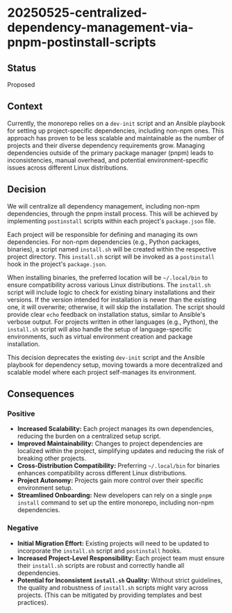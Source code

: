 # 20250525-centralized-dependency-management-via-pnpm-postinstall-scripts

## Status
Proposed

## Context
Currently, the monorepo relies on a `dev-init` script and an Ansible playbook for setting up project-specific dependencies, including non-npm ones. This approach has proven to be less scalable and maintainable as the number of projects and their diverse dependency requirements grow. Managing dependencies outside of the primary package manager (pnpm) leads to inconsistencies, manual overhead, and potential environment-specific issues across different Linux distributions.

## Decision
We will centralize all dependency management, including non-npm dependencies, through the pnpm install process. This will be achieved by implementing `postinstall` scripts within each project's `package.json` file.

Each project will be responsible for defining and managing its own dependencies. For non-npm dependencies (e.g., Python packages, binaries), a script named `install.sh` will be created within the respective project directory. This `install.sh` script will be invoked as a `postinstall` hook in the project's `package.json`.

When installing binaries, the preferred location will be `~/.local/bin` to ensure compatibility across various Linux distributions. The `install.sh` script will include logic to check for existing binary installations and their versions. If the version intended for installation is newer than the existing one, it will overwrite; otherwise, it will skip the installation. The script should provide clear `echo` feedback on installation status, similar to Ansible's verbose output. For projects written in other languages (e.g., Python), the `install.sh` script will also handle the setup of language-specific environments, such as virtual environment creation and package installation.

This decision deprecates the existing `dev-init` script and the Ansible playbook for dependency setup, moving towards a more decentralized and scalable model where each project self-manages its environment.

## Consequences
### Positive
*   **Increased Scalability:** Each project manages its own dependencies, reducing the burden on a centralized setup script.
*   **Improved Maintainability:** Changes to project dependencies are localized within the project, simplifying updates and reducing the risk of breaking other projects.
*   **Cross-Distribution Compatibility:** Preferring `~/.local/bin` for binaries enhances compatibility across different Linux distributions.
*   **Project Autonomy:** Projects gain more control over their specific environment setup.
*   **Streamlined Onboarding:** New developers can rely on a single `pnpm install` command to set up the entire monorepo, including non-npm dependencies.

### Negative
*   **Initial Migration Effort:** Existing projects will need to be updated to incorporate the `install.sh` script and `postinstall` hooks.
*   **Increased Project-Level Responsibility:** Each project team must ensure their `install.sh` scripts are robust and correctly handle all dependencies.
*   **Potential for Inconsistent `install.sh` Quality:** Without strict guidelines, the quality and robustness of `install.sh` scripts might vary across projects. (This can be mitigated by providing templates and best practices).